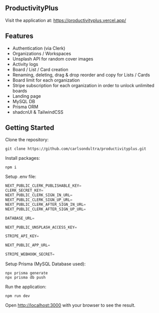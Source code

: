 ## ProductivityPlus
Visit the application at: https://productivityplus.vercel.app/

## Features
- Authentication (via Clerk)
- Organizations / Workspaces
- Unsplash API for random cover images
- Activity logs 
- Board / List / Card creation
- Renaming, deleting, drag & drop reorder and copy for Lists / Cards
- Board limit for each organization
- Stripe subscription for each organization in order to unlock unlimited boards
- Landing page
- MySQL DB
- Prisma ORM
- shadcnUI & TailwindCSS

## Getting Started

Clone the repository:

```shell
git clone https://github.com/carlsondultra/productivityplus.git
```

Install packages:

```shell
npm i
```

Setup .env file:


```js
NEXT_PUBLIC_CLERK_PUBLISHABLE_KEY=
CLERK_SECRET_KEY=
NEXT_PUBLIC_CLERK_SIGN_IN_URL=
NEXT_PUBLIC_CLERK_SIGN_UP_URL=
NEXT_PUBLIC_CLERK_AFTER_SIGN_IN_URL=
NEXT_PUBLIC_CLERK_AFTER_SIGN_UP_URL=

DATABASE_URL=

NEXT_PUBLIC_UNSPLASH_ACCESS_KEY=

STRIPE_API_KEY=

NEXT_PUBLIC_APP_URL=

STRIPE_WEBHOOK_SECRET=
```

Setup Prisma (MySQL Database used): 

```shell
npx prisma generate
npx prisma db push

```

Run the application:

```shell
npm run dev
```

Open [http://localhost:3000](http://localhost:3000) with your browser to see the result.